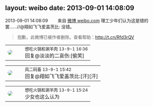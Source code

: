 layout: weibo
date: 2013-09-01 14:08:09
---
<meta name="referrer" content="no-referrer" />

2013-09-01 14:08:09  &nbsp;&nbsp;&nbsp;&nbsp;&nbsp;&nbsp; 来自 <a href="http://weibo.com/" rel="nofollow">微博 weibo.com</a>
理工少年们认为这是错的罢……//@翔如飞飞爱盖茨比: 没错。
>  抱歉，此微博已被作者删除。查看帮助：http://t.cn/Rfd3rQV

<table style="width: 100%;">
  <tr>
    <td style="width: 40px;"><img style="border-radius:50%" src="https://tva1.sinaimg.cn/crop.0.1.751.751.50/71c5c7f8jw8f5hblff0u4j20kv0ky3zn.jpg?KID=imgbed,tva&Expires=1624465749&ssig=o4Dj8sVAkQ"></td>
    <td colspan="2"><small>想吃火锅和涮羊肉 13-9-1 16:36</small><br/>回复@淡淡的二哀伤:[偷笑]</td>
  </tr>
</table>

<table style="width: 100%;">
  <tr>
    <td style="width: 40px;"><img style="border-radius:50%" src="https://tva3.sinaimg.cn/crop.0.0.639.639.50/6d2a6003jw8f3idy69w2gj20hs0hrt9g.jpg?KID=imgbed,tva&Expires=1624465749&ssig=49DTaXgNNy"></td>
    <td colspan="2"><small>风二码畜 13-9-1 15:42</small><br/>回复@翔如飞飞爱盖茨比:[汗][汗]</td>
  </tr>
</table>

<table style="width: 100%;">
  <tr>
    <td style="width: 40px;"><img style="border-radius:50%" src="https://tva1.sinaimg.cn/crop.0.1.751.751.50/71c5c7f8jw8f5hblff0u4j20kv0ky3zn.jpg?KID=imgbed,tva&Expires=1624465749&ssig=o4Dj8sVAkQ"></td>
    <td colspan="2"><small>想吃火锅和涮羊肉 13-9-1 15:24</small><br/>少女也这么认为</td>
  </tr>
</table>
